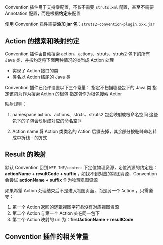 Convention 插件用于支持零配置，不仅不需要 `struts.xml` 配置，甚至不需要 Annotation 配置，而是根据**约定**来配置

使用 Convention 插件需要**添加 jar 包**：`struts2-convention-plugin.xxx.jar`

## Action 的搜索和映射约定

Convention 插件会自动搜索 action、actions、struts、struts2 包下的所有 Java 类，并按约定将下面两种情况的类当成 Action 处理
* 实现了 Action 接口的类
* 类名以 Action 结尾的 Java 类

Convention 插件还允许设置以下三个常量：
指定不扫描哪些包下的 Java 类
指定该包为作为搜索 Action 的根包
指定包作为根包搜索 Action

映射规则：
1. namespace
action、actions、struts、struts2 包会映射成根命名空间
这些包下的子包会映射成对应的命名空间

2. Action name
将 Action 类类名的 Action 后缀去掉，其余部分按驼峰命名转成中折线 - 的方式

## Result 的映射

默认 Convention 回到 `WEF-INF/content` 下定位物理资源，定位资源的约定是：**actionName + resultCode + suffix** ，如找不到对应的视图资源，Convention 会尝试 **actionName + suffix** 作为物理视图资源

如果希望 Action 处理结束后不是进入视图页面，而是另一个 Action ，只需遵守：
1. 第一个 Action 返回的逻辑视图字符串没有对应视图资源
2. 第二个 Action 与第一个 Action 处在同一包下
3. 第二个 Action 映射的 url 为：**firstActionName + resultCode**

## Convention 插件的相关常量
